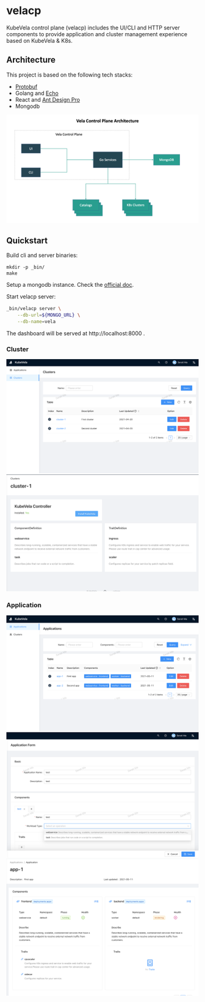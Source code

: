 # velacp

KubeVela control plane (velacp) includes the UI/CLI and HTTP server components to provide application and cluster management experience based on KubeVela & K8s.

## Architecture

This project is based on the following tech stacks:

- [Protobuf](https://developers.google.com/protocol-buffers/docs/gotutorial)
- Golang and [Echo](https://echo.labstack.com/)
- React and [Ant Design Pro](https://pro.ant.design/)
- Mongodb

![alt](docs/images/velacp-arch.png)

## Quickstart

Build cli and server binaries:

```
mkdir -p _bin/
make
```

Setup a mongodb instance. Check the [official doc](https://docs.mongodb.com/guides/server/install/).

Start velacp server:

```bash
_bin/velacp server \
    --db-url=${MONGO_URL} \
    --db-name=vela
```

The dashboard will be served at http://localhost:8000 .

### Cluster

![alt](docs/images/cluster-list.png)
![alt](docs/images/cluster-detail.png)

### Application

![alt](docs/images/app-list.png)
![alt](docs/images/app-input.png)
![alt](docs/images/app-detail.png)

